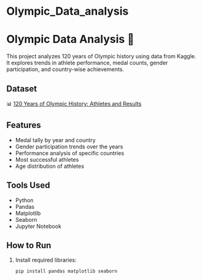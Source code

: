 # Olympic_Data_analysis
# Olympic Data Analysis 🏅

This project analyzes 120 years of Olympic history using data from Kaggle. It explores trends in athlete performance, medal counts, gender participation, and country-wise achievements.

## Dataset

📊 [120 Years of Olympic History: Athletes and Results](https://www.kaggle.com/datasets/heesoo37/120-years-of-olympic-history-athletes-and-results)

## Features

- Medal tally by year and country
- Gender participation trends over the years
- Performance analysis of specific countries
- Most successful athletes
- Age distribution of athletes

## Tools Used

- Python
- Pandas
- Matplotlib
- Seaborn
- Jupyter Notebook

## How to Run

1. Install required libraries:
   ```bash
   pip install pandas matplotlib seaborn
